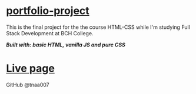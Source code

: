 # [portfolio-project](https://github.com/tna007/HTML_CSS/tree/portfolio_2/portfolio-project)

This is the final project for the the course HTML-CSS while I'm studying Full Stack Development at BCH College.

**_Built with: basic HTML, vanilla JS and pure CSS_**

# [Live page](https://tna007.github.io/HTML_CSS/portfolio-project/index.html)

GitHub @tnaa007
